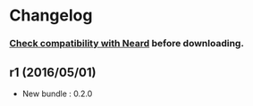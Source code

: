 # Changelog

### [Check compatibility with Neard](https://github.com/crazy-max/neard/wiki/binMailHog#latest) before downloading.

## r1 (2016/05/01)

* New bundle : 0.2.0
